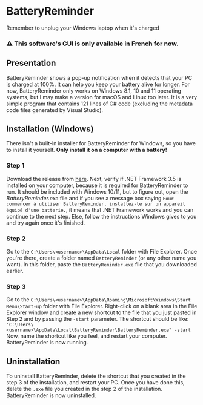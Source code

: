 # BatteryReminder
 Remember to unplug your Windows laptop when it's charged
### ⚠️ This software's GUI is only available in French for now.

## Presentation
 BatteryReminder shows a pop-up notification when it detects that your PC
 is charged at 100%. It can help you keep your battery alive for longer.
 For now, BatteryReminder only works on Windows 8.1, 10 and 11 operating
 systems, but I may make a version for macOS and Linux too later. It is
 a very simple program that contains 121 lines of C# code (excluding
 the metadata code files generated by Visual Studio).

## Installation (Windows)
 There isn't a built-in installer for BatteryReminder for Windows, so you
 have to install it yourself. **Only install it on a computer with a battery!**

### Step 1
 Download the release from [here](https://github.com/Ryanhtech/battery-reminder/releases/tag/release). Next, verify if .NET Framework 3.5 is installed on your computer, because it is required for BatteryReminder to run. It should be included with Windows 10/11, but to figure out, open the *BatteryReminder.exe* file and if you see a message box saying `Pour commencer à utiliser BatteryReminder, installez-le sur un appareil équipé d'une batterie.`, it means that .NET Framework works and you can continue to the next step. Else, follow the instructions Windows gives to you and try again once it's finished.
 
### Step 2
 Go to the `C:\Users\<username>\AppData\Local` folder with File Explorer. Once you're there, create a folder named `BatteryReminder` (or any other name you want). In this folder, paste the `BatteryReminder.exe` file that you downloaded earlier.

### Step 3
 Go to the `C:\Users\<username>\AppData\Roaming\Microsoft\Windows\Start Menu\Start-up` folder with File Explorer. Right-click on a blank area in the File Explorer window and create a new shortcut to the file that you just pasted in Step 2 and by passing the `-start` parameter. The shortcut should be like:
 ```"C:\Users\<username>\AppData\Local\BatteryReminder\BatteryReminder.exe" -start```
 Now, name the shortcut like you feel, and restart your computer. BatteryReminder is now running.

## Uninstallation
 To uninstall BatteryReminder, delete the shortcut that you created in the step 3 of the installation, and restart your PC. Once you have done this, delete the `.exe` file you created in the step 2 of the installation. BatteryReminder is now uninstalled.
